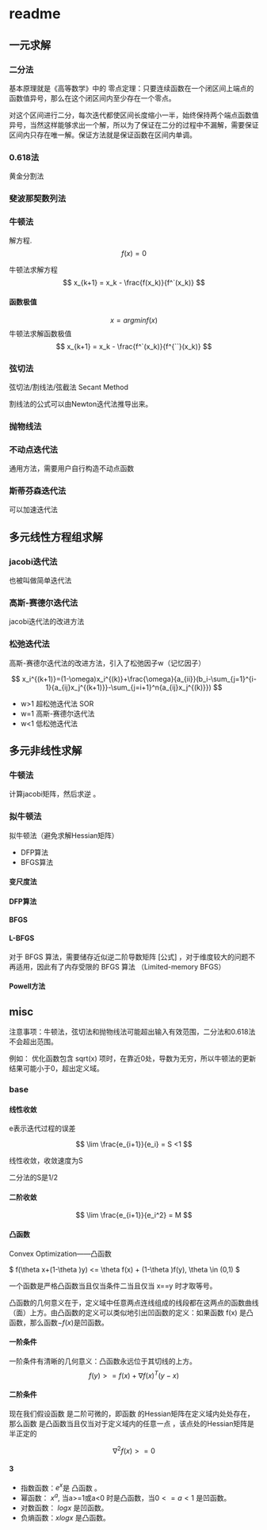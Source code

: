 # readme



## 一元求解

### 二分法

基本原理就是《高等数学》中的 零点定理：只要连续函数在一个闭区间上端点的函数值异号，那么在这个闭区间内至少存在一个零点。

对这个区间进行二分，每次迭代都使区间长度缩小一半，始终保持两个端点函数值异号，当然这样能够求出一个解，所以为了保证在二分的过程中不漏解，需要保证区间内只存在唯一解。保证方法就是保证函数在区间内单调。

### 0.618法
黄金分割法
### 斐波那契数列法

### 牛顿法
解方程.
$$
f(x) = 0
$$

牛顿法求解方程
$$
x_{k+1} = x_k - \frac{f(x_k)}{f^`(x_k)}
$$
#### 函数极值
$$
x = arg min f(x)
$$
牛顿法求解函数极值
$$
x_{k+1} = x_k - \frac{f^`(x_k)}{f^{``}(x_k)}
$$

### 弦切法
弦切法/割线法/弦截法 Secant Method


割线法的公式可以由Newton迭代法推导出来。


### 抛物线法

### 不动点迭代法
通用方法，需要用户自行构造不动点函数
### 斯蒂芬森迭代法
可以加速迭代法

## 多元线性方程组求解

### jacobi迭代法
也被叫做简单迭代法
### 高斯-赛德尔迭代法
jacobi迭代法的改进方法

### 松弛迭代法
高斯-赛德尔迭代法的改进方法，引入了松弛因子w（记忆因子）

$$
x_i^{(k+1)}=(1-\omega)x_i^{(k)}+\frac{\omega}{a_{ii}}(b_i-\sum_{j=1}^{i-1}{a_{ij}x_j^{(k+1)}}-\sum_{j=i+1}^n{a_{ij}x_j^{(k)}})
$$


- w>1 超松弛迭代法 SOR 
- w=1 高斯-赛德尔迭代法
- w<1 低松弛迭代法


## 多元非线性求解



### 牛顿法

计算jacobi矩阵，然后求逆 。


### 拟牛顿法

拟牛顿法（避免求解Hessian矩阵）
- DFP算法
- BFGS算法
#### 变尺度法
#### DFP算法
#### BFGS
#### L-BFGS
对于 BFGS 算法，需要储存近似逆二阶导数矩阵 [公式] ，对于维度较大的问题不再适用，因此有了内存受限的 BFGS 算法 （Limited-memory BFGS）
#### Powell方法

## misc

注意事项：牛顿法，弦切法和抛物线法可能超出输入有效范围，二分法和0.618法不会超出范围。 

例如： 优化函数包含 sqrt(x) 项时，在靠近0处，导数为无穷，所以牛顿法的更新结果可能小于0，超出定义域。
### base
#### 线性收敛
e表示迭代过程的误差

$$
\lim \frac{e_{i+1}}{e_i} = S <1
$$

线性收敛，收敛速度为S

二分法的S是1/2 

#### 二阶收敛
$$
\lim \frac{e_{i+1}}{e_i^2} = M
$$

#### 凸函数
Convex Optimization——凸函数

$
f(\theta x+(1-\theta )y) <= \theta f(x) + (1-\theta )f(y), \theta \in (0,1)
$

一个函数是严格凸函数当且仅当条件二当且仅当 x==y 时才取等号。


凸函数的几何意义在于，定义域中任意两点连线组成的线段都在这两点的函数曲线（面）上方。由凸函数的定义可以类似地引出凹函数的定义：如果函数 f(x) 是凸函数，那么函数$-f(x)$是凹函数。

#### 一阶条件
一阶条件有清晰的几何意义：凸函数永远位于其切线的上方。
$$
f(y)>=f(x) + \nabla f(x)^T(y-x)
$$
#### 二阶条件

现在我们假设函数  是二阶可微的，即函数  的Hessian矩阵在定义域内处处存在，那么函数  是凸函数当且仅当对于定义域内的任意一点  ，该点处的Hessian矩阵是半正定的

$$
\nabla ^2 f(x)>=0
$$

#### 3

- 指数函数：$e^x$是 凸函数 。
- 幂函数： $x^a$, 当a>=1或a<0 时是凸函数，当$0<=a<1$  是凹函数。
- 对数函数： $log x$ 是凹函数。
- 负熵函数：$xlogx$  是凸函数。